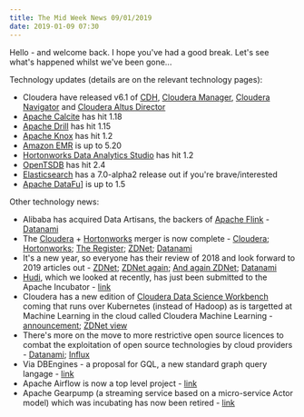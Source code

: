 ```yaml
---
title: The Mid Week News 09/01/2019
date: 2019-01-09 07:30
---
```

Hello - and welcome back.  I hope you've had a good break.  Let's see what's happened whilst we've been gone...
<!--more-->

Technology updates (details are on the relevant technology pages):

* Cloudera have released v6.1 of [CDH](/technologies/cloudera-cdh/), [Cloudera Manager](/technologies/cloudera-manager/), [Cloudera Navigator](/technologies/cloudera-navigator/) and [Cloudera Altus Director](/technologies/cloudera-altus/director/)
* [Apache Calcite](/technologies/apache-calcite/) has hit 1.18
* [Apache Drill](/technologies/apache-drill/) has hit 1.15
* [Apache Knox](/technologies/apache-knox/) has hit 1.2
* [Amazon EMR](/technologies/amazon-emr/) is up to 5.20
* [Hortonworks Data Analytics Studio](/technologies/hortonworks-dataplane/data-analytics-studio/) has hit 1.2
* [OpenTSDB](/technologies/opentsdb/) has hit 2.4
* [Elasticsearch](/technologies/elasticsearch/) has a 7.0-alpha2 release out if you're brave/interested
* [Apache DataFu](/technologies/apache-datafu/)] is up to 1.5

Other technology news:

* Alibaba has acquired Data Artisans, the backers of [Apache Flink](/technologies/apache-flink/) - [Datanami](https://www.datanami.com/2019/01/08/alibaba-acquires-apache-flink-backer-data-artisans)
* The [Cloudera](/tech-vendors/cloudera/) + [Hortonworks](/tech-vendors/hortonworks/) merger is now complete - [Cloudera](http://vision.cloudera.com/the-new-cloudera/); [Hortonworks](https://hortonworks.com/blog/welcome-brand-new-cloudera/); [The Register](https://www.theregister.co.uk/2019/01/07/cloudera_hortonworks_merger_completed/); [ZDNet](https://www.zdnet.com/article/cloudera-and-hortonworks-merger-closes-quo-vadis-big-data/); [Datanami](https://www.datanami.com/2019/01/03/merger-with-hortonworks-complete-cloudera-looks-to-future/)
* It's a new year, so everyone has their review of 2018 and look forward to 2019 articles out - [ZDNet](https://www.zdnet.com/article/data-crystal-balls-looking-glasses-and-boiling-frogs-reviewing-2018-predicting-2019/); [ZDNet again](https://www.zdnet.com/article/big-data-2019-cloud-redefines-the-database-and-machine-learning-runs-it/); [And again ZDNet](https://www.zdnet.com/article/predictions-for-2019-in-data-analytics-and-ai/); [Datanami](https://www.datanami.com/2019/01/02/industry-speaks-big-data-prognostications-for-2019/)
* [Hudi](/technologies/hudi/), which we looked at recently, has just been submitted to the Apache Incubator - [link](https://wiki.apache.org/incubator/HudiProposal)
* Cloudera has a new edition of [Cloudera Data Science Workbench](/technologies/cloudera-data-science-workbench/) coming that runs over Kubernetes (instead of Hadoop) as is targetted at Machine Learning in the cloud called Cloudera Machine Learning - [announcement](https://www.cloudera.com/about/news-and-blogs/press-releases/2018-12-05-cloudera-announces-preview-of-cloud-native-machine-learning-platform-to-accelerate-the-industrialization-of-ai.html); [ZDNet view](https://www.zdnet.com/article/cloudera-machine-learning-release-takes-cloud-native-path/)
* There's more on the move to more restrictive open source licences to combat the exploitation of open source technologies by cloud providers - [Datanami](https://www.datanami.com/2018/12/24/cloud-backlash-grows-as-open-source-gets-less-open/); [Influx](https://www.influxdata.com/blog/copyleft-and-community-licenses-are-not-without-merit-but-they-are-a-dead-end/)
* Via DBEngines - a proposal for GQL, a new standard graph query langage - [link](https://db-engines.com/en/blog_post/78)
* Apache Airflow is now a top level project - [link](https://blogs.apache.org/foundation/entry/the-apache-software-foundation-announces44)
* Apache Gearpump (a streaming service based on a micro-service Actor model) which was incubating has now been retired - [link](http://incubator.apache.org/projects/gearpump)
